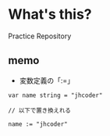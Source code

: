# What's this?

Practice Repository


## memo

- 変数定義の「:=」

```
var name string = "jhcoder"

// 以下で置き換えれる

name := "jhcoder"
```